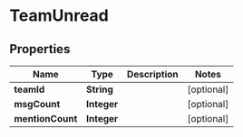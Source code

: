 
# TeamUnread

## Properties
Name | Type | Description | Notes
------------ | ------------- | ------------- | -------------
**teamId** | **String** |  |  [optional]
**msgCount** | **Integer** |  |  [optional]
**mentionCount** | **Integer** |  |  [optional]



